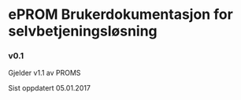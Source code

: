 # ePROM Brukerdokumentasjon for selvbetjeningsløsning 
### v0.1

Gjelder v1.1 av PROMS

Sist oppdatert 05.01.2017
